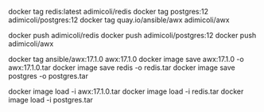 docker tag redis:latest adimicoli/redis
docker tag postgres:12 adimicoli/postgres:12
docker tag quay.io/ansible/awx adimicoli/awx

docker push adimicoli/redis
docker push adimicoli/postgres:12
docker push adimicoli/awx

docker tag ansible/awx:17.1.0 awx:17.1.0
docker image save awx:17.1.0 -o awx:17.1.0.tar
docker image save redis -o redis.tar
docker image save postgres -o postgres.tar

docker image load -i awx:17.1.0.tar
docker image load -i redis.tar
docker image load -i postgres.tar